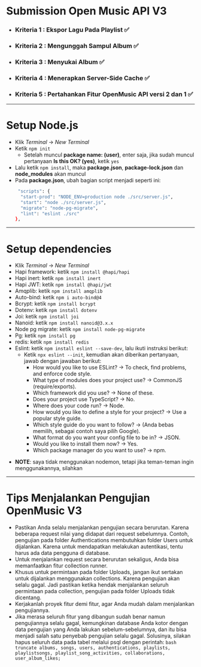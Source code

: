 # Submission Open Music API V3
- ### Kriteria 1 : Ekspor Lagu Pada Playlist ✅
- ### Kriteria 2 : Mengunggah Sampul Album ✅
- ### Kriteria 3 : Menyukai Album ✅
- ### Kriteria 4 : Menerapkan Server-Side Cache ✅
- ### Kriteria 5 : Pertahankan Fitur OpenMusic API versi 2 dan 1 ✅

---
# Setup Node.js
- Klik *Terminal* -> *New Terminal*
- Ketik `npm init`
  * Setelah muncul **package name: (user)**, enter saja, jika sudah muncul pertanyaan **Is this OK? (yes)**, ketik `yes`
- Lalu ketik `npm install`, maka **package.json**, **package-lock.json** dan **node_modules** akan muncul
- Pada **package.json**, ubah bagian script menjadi seperti ini:
  ```bash
   "scripts": {
    "start-prod": "NODE_ENV=production node ./src/server.js",
    "start": "node ./src/server.js",
    "migrate": "node-pg-migrate",
    "lint": "eslint ./src"
  },
  ```
  
---
# Setup dependencies
- Klik *Terminal* -> *New Terminal*
- Hapi framework: ketik `npm install @hapi/hapi`
- Hapi inert: ketik `npm install inert`
- Hapi JWT: ketik `npm install @hapi/jwt`
- Amqplib: ketik `npm install amqplib`
- Auto-bind: ketik `npm i auto-bind@4`
- Bcrypt: ketik `npm install bcrypt`
- Dotenv: ketik `npm install dotenv`
- Joi: ketik `npm install joi`
- Nanoid: ketik `npm install nanoid@3.x.x`
- Node pg migrate: ketik `npm install node-pg-migrate`
- Pg: ketik `npm install pg`
- redis: ketik `npm install redis`
- Eslint: ketik `npm install eslint --save-dev`, lalu ikuti instruksi berikut:
    * Ketik `npx eslint --init`, kemudian akan diberikan pertanyaan, jawab dengan jawaban berikut:
        * How would you like to use ESLint? -> To check, find problems, and enforce code style.
        * What type of modules does your project use? -> CommonJS (require/exports).
        * Which framework did you use? -> None of these. 
        * Does your project use TypeScript? -> No.
        * Where does your code run? -> Node.
        * How would you like to define a style for your project? -> Use a popular style guide.
        * Which style guide do you want to follow? -> (Anda bebas memilih, sebagai contoh saya pilih Google).
        * What format do you want your config file to be in? -> JSON.
        * Would you like to install them now? -> Yes.
        * Which package manager do you want to use? -> npm.
    
* **NOTE**: saya tidak menggunakan nodemon, tetapi jika teman-teman ingin menggunakannya, silahkan

---
# Tips Menjalankan Pengujian OpenMusic V3
- Pastikan Anda selalu menjalankan pengujian secara berurutan. Karena beberapa request nilai yang didapat dari request sebelumnya. Contoh, pengujian pada folder Authentications membutuhkan folder Users untuk dijalankan. Karena untuk mendapatkan melakukan autentikasi, tentu harus ada data pengguna di database.
- Untuk menjalankan request secara berurutan sekaligus, Anda bisa memanfaatkan fitur collection runner.
- Khusus untuk permintaan pada folder Uploads, jangan ikut sertakan untuk dijalankan menggunakan collections. Karena pengujian akan selalu gagal. Jadi pastikan ketika hendak menjalankan seluruh permintaan pada collection, pengujian pada folder Uploads tidak dicentang.
- Kerjakanlah proyek fitur demi fitur, agar Anda mudah dalam menjalankan pengujiannya.
- Jika merasa seluruh fitur yang dibangun sudah benar namun pengujiannya selalu gagal, kemungkinan database Anda kotor dengan data pengujian yang Anda lakukan sebelum-sebelumnya, dan itu bisa menjadi salah satu penyebab pengujian selalu gagal. Solusinya, silakan hapus seluruh data pada tabel melalui psql dengan perintah: ```bash truncate albums, songs, users, authentications, playlists, playlistsongs, playlist_song_activities, collaborations, user_album_likes; ```
